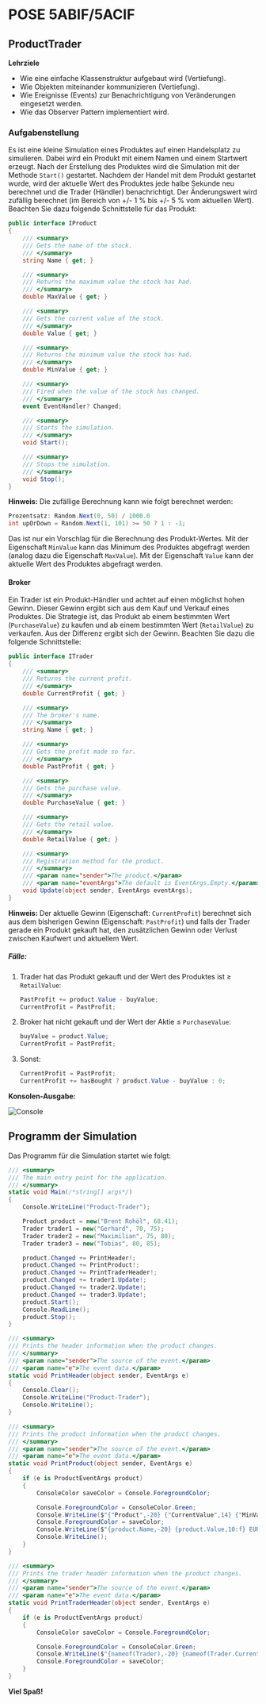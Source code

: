 ﻿# POSE 5ABIF/5ACIF

## ProductTrader

**Lehrziele**

- Wie eine einfache Klassenstruktur aufgebaut wird (Vertiefung).
- Wie Objekten miteinander kommunizieren (Vertiefung).
- Wie Ereignisse (Events) zur Benachrichtigung von Veränderungen eingesetzt werden.
- Wie das Observer Pattern implementiert wird.

### Aufgabenstellung

Es ist eine kleine Simulation eines Produktes auf einen Handelsplatz zu simulieren. Dabei wird ein Produkt mit einem Namen und einem Startwert erzeugt. Nach der Erstellung des Produktes wird die Simulation mit der Methode `Start()` gestartet. Nachdem der Handel mit dem Produkt gestartet wurde, wird der aktuelle Wert des Produktes jede halbe Sekunde neu berechnet und die Trader (Händler) benachrichtigt. Der Änderungswert wird zufällig berechnet (im Bereich von +/- 1 % bis +/- 5 % vom aktuellen Wert). Beachten Sie dazu folgende Schnittstelle für das Produkt:

```csharp
public interface IProduct
{
    /// <summary>
    /// Gets the name of the stock.
    /// </summary>
    string Name { get; }

    /// <summary>
    /// Returns the maximum value the stock has had.
    /// </summary>
    double MaxValue { get; }

    /// <summary>
    /// Gets the current value of the stock.
    /// </summary>
    double Value { get; }

    /// <summary>
    /// Returns the minimum value the stock has had.
    /// </summary>
    double MinValue { get; }

    /// <summary>
    /// Fired when the value of the stock has changed.
    /// </summary>
    event EventHandler? Changed;

    /// <summary>
    /// Starts the simulation.
    /// </summary>
    void Start();

    /// <summary>
    /// Stops the simulation.
    /// </summary>
    void Stop();
}
```

**Hinweis:**
Die zufällige Berechnung kann wie folgt berechnet werden:

```csharp
Prozentsatz: Random.Next(0, 50) / 1000.0
int upOrDown = Random.Next(1, 101) >= 50 ? 1 : -1;
```

Das ist nur ein Vorschlag für die Berechnung des Produkt-Wertes. Mit der Eigenschaft `MinValue` kann das Minimum des Produktes abgefragt werden (analog dazu die Eigenschaft `MaxValue`). Mit der Eigenschaft `Value` kann der aktuelle Wert des Produktes abgefragt werden.

#### Broker

Ein Trader ist ein Produkt-Händler und achtet auf einen möglichst hohen Gewinn. Dieser Gewinn ergibt sich aus dem Kauf und Verkauf eines Produktes. Die Strategie ist, das Produkt ab einem bestimmten Wert (`PurchaseValue`) zu kaufen und ab einem bestimmten Wert (`RetailValue`) zu verkaufen. Aus der Differenz ergibt sich der Gewinn. Beachten Sie dazu die folgende Schnittstelle:

```csharp
public interface ITrader
{
    /// <summary>
    /// Returns the current profit.
    /// </summary>
    double CurrentProfit { get; }

    /// <summary>
    /// The broker's name. 
    /// </summary>
    string Name { get; }

    /// <summary>
    /// Gets the profit made so far.
    /// </summary>
    double PastProfit { get; }

    /// <summary>
    /// Gets the purchase value.
    /// </summary>
    double PurchaseValue { get; }

    /// <summary>
    /// Gets the retail value.
    /// </summary>
    double RetailValue { get; }

    /// <summary>
    /// Registration method for the product.
    /// </summary>
    /// <param name="sender">The product.</param>
    /// <param name="eventArgs">The default is EventArgs.Empty.</param>
    void Update(object sender, EventArgs eventArgs);
}
```

**Hinweis:**
Der aktuelle Gewinn (Eigenschaft: `CurrentProfit`) berechnet sich aus dem bisherigen Gewinn (Eigenschaft: `PastProfit`) und falls der Trader gerade ein Produkt gekauft hat, den zusätzlichen Gewinn oder Verlust zwischen Kaufwert und aktuellem Wert. 

##### Fälle:

1. Trader hat das Produkt gekauft und der Wert des Produktes ist ≥ `RetailValue`:

    ```csharp
    PastProfit += product.Value - buyValue;
    CurrentProfit = PastProfit;
    ```

2. Broker hat nicht gekauft und der Wert der Aktie ≤ `PurchaseValue`:

    ```csharp
    buyValue = product.Value;
    CurrentProfit = PastProfit;
    ```

3. Sonst:

    ```csharp
    CurrentProfit = PastProfit;
    CurrentProfit += hasBought ? product.Value - buyValue : 0;
    ```

**Konsolen-Ausgabe:**

![Console](./img/console.png)

## Programm der Simulation

Das Programm für die Simulation startet wie folgt:

```csharp
/// <summary>
/// The main entry point for the application.
/// </summary>
static void Main(/*string[] args*/)
{
    Console.WriteLine("Product-Trader");

    Product product = new("Brent Rohöl", 68.41);
    Trader trader1 = new("Gerhard", 70, 75);
    Trader trader2 = new("Maximilian", 75, 80);
    Trader trader3 = new("Tobias", 80, 85);

    product.Changed += PrintHeader!;
    product.Changed += PrintProduct!;
    product.Changed += PrintTraderHeader!;
    product.Changed += trader1.Update!;
    product.Changed += trader2.Update!;
    product.Changed += trader3.Update!;
    product.Start();
    Console.ReadLine();
    product.Stop();
}

/// <summary>
/// Prints the header information when the product changes.
/// </summary>
/// <param name="sender">The source of the event.</param>
/// <param name="e">The event data.</param>
static void PrintHeader(object sender, EventArgs e)
{
    Console.Clear();
    Console.WriteLine("Product-Trader");
    Console.WriteLine();
}

/// <summary>
/// Prints the product information when the product changes.
/// </summary>
/// <param name="sender">The source of the event.</param>
/// <param name="e">The event data.</param>
static void PrintProduct(object sender, EventArgs e)
{
    if (e is ProductEventArgs product)
    {
        ConsoleColor saveColor = Console.ForegroundColor;

        Console.ForegroundColor = ConsoleColor.Green;
        Console.WriteLine($"{"Product",-20} {"CurrentValue",14} {"MinValue",14} {"MaxValue",14}");
        Console.ForegroundColor = saveColor;
        Console.WriteLine($"{product.Name,-20} {product.Value,10:f} EUR {product.MinValue,10:f} EUR {product.MaxValue,10:f} EUR");
        Console.WriteLine();
    }
}

/// <summary>
/// Prints the trader header information when the product changes.
/// </summary>
/// <param name="sender">The source of the event.</param>
/// <param name="e">The event data.</param>
static void PrintTraderHeader(object sender, EventArgs e)
{
    if (e is ProductEventArgs product)
    {
        ConsoleColor saveColor = Console.ForegroundColor;

        Console.ForegroundColor = ConsoleColor.Green;
        Console.WriteLine($"{nameof(Trader),-20} {nameof(Trader.CurrentProfit),14} {nameof(Trader.PurchaseValue),14} {nameof(Trader.RetailValue),14}");
        Console.ForegroundColor = saveColor;
    }
}
```

**Viel Spaß!**
